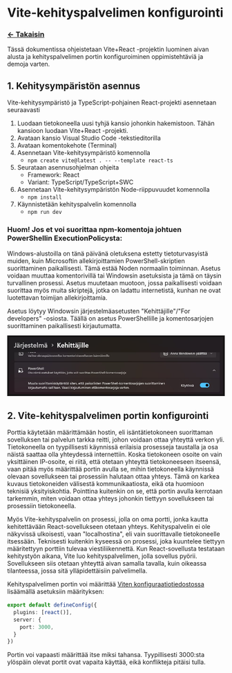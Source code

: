 # Vite-kehityspalvelimen konfigurointi

### [<- Takaisin](../README.md)

Tässä dokumentissa ohjeistetaan Vite+React -projektin luominen aivan alusta ja kehityspalvelimen portin konfiguroiminen oppimistehtäviä ja demoja varten.

## 1. Kehitysympäristön asennus

Vite-kehitysympäristö ja TypeScript-pohjainen React-projekti asennetaan seuraavasti

1. Luodaan tietokoneella uusi tyhjä kansio johonkin hakemistoon. Tähän kansioon luodaan Vite+React -projekti.
2. Avataan kansio Visual Studio Code -tekstieditorilla
3. Avataan komentokehote (Terminal)
4. Asennetaan Vite-kehitysympäristö komennolla
    - `npm create vite@latest . -- --template react-ts`
5. Seurataan asennusohjelman ohjeita
    - Framework: React
    - Variant: TypeScript/TypeScript+SWC
6. Asennetaan Vite-kehitysympäristön Node-riippuvuudet komennolla
    - `npm install`
7. Käynnistetään kehityspalvelin komennolla
    - `npm run dev`

### Huom! Jos et voi suorittaa npm-komentoja johtuen PowerShellin ExecutionPolicysta:

Windows-alustoilla on tänä päivänä oletuksena estetty tietoturvasyistä muiden, kuin Microsoftin allekirjoittamien PowerShell-skriptien suorittaminen paikallisesti. Tämä estää Noden normaalin toiminnan. Asetus voidaan muuttaa komentorivillä tai Windowsin asetuksista ja tämä on täysin turvallinen prosessi. Asetus muutetaan muotoon, jossa paikallisesti voidaan suorittaa myös muita skriptejä, jotka on ladattu internetistä, kunhan ne ovat luotettavan toimijan allekirjoittamia.

Asetus löytyy Windowsin järjestelmäasetusten "Kehittäjille"/"For developers" -osiosta. Täällä on asetus PowerShellille ja komentosarjojen suorittaminen paikallisesti kirjautumatta.

![](../public/img/ps-asetus.jpg)

## 2. Vite-kehityspalvelimen portin konfigurointi

Porttia käytetään määrittämään hostin, eli isäntätietokoneen suorittaman sovelluksen tai palvelun tarkka reitti, johon voidaan ottaa yhteyttä verkon yli. Tietokoneella on tyypillisesti käynnissä erilaisia prosesseja taustalla ja osa näistä saattaa olla yhteydessä internettiin. Koska tietokoneen osoite on vain yksittäinen IP-osoite, ei riitä, että otetaan yhteyttä tietokoneeseen itseensä, vaan pitää myös määrittää portin avulla se, mihin tietokoneella käynnissä olevaan sovellukseen tai prosessiin halutaan ottaa yhteys. Tämä on karkea kuvaus tietokoneiden välisestä kommunikaatiosta, eikä ota huomioon teknisiä yksityiskohtia. Pointtina kuitenkin on se, että portin avulla kerrotaan tarkemmin, miten voidaan ottaa yhteys johonkin tiettyyn sovellukseen tai prosessiin tietokoneella.

Myös Vite-kehityspalvelin on prosessi, jolla on oma portti, jonka kautta kehitettävään React-sovellukseen otetaan yhteys. Kehityspalvelin ei ole näkyvissä ulkoisesti, vaan "localhostina", eli vain suorittavalle tietokoneelle itsessään. Teknisesti kuitenkin kyseessä on prosessi, joka kuuntelee tiettyyn määritettyyn porttiin tulevaa viestiliikennettä. Kun React-sovellusta testataan kehitystyön aikana, Vite luo kehityspalvelimen, jolla sovellus pyörii. Sovellukseen siis otetaan yhteyttä aivan samalla tavalla, kuin oikeassa tilanteessa, jossa sitä ylläpidettäisiin palvelimella.

Kehityspalvelimen portin voi määrittää [Viten konfiguraatiotiedostossa](../vite.config.ts) lisäämällä asetuksiin määrityksen:

```ts
export default defineConfig({
  plugins: [react()],
  server: {
    port: 3000,
  }
})
```

Portin voi vapaasti määrittää itse miksi tahansa. Tyypillisesti 3000:sta ylöspäin olevat portit ovat vapaita käyttää, eikä konflikteja pitäisi tulla.